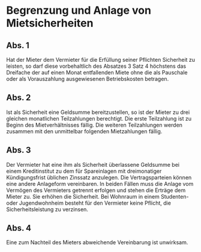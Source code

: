 # Begrenzung und Anlage von Mietsicherheiten



## Abs. 1

 Hat der Mieter dem Vermieter für die Erfüllung seiner Pflichten Sicherheit zu leisten, so darf diese vorbehaltlich des Absatzes 3 Satz 4 höchstens das Dreifache der auf einen Monat entfallenden Miete ohne die als Pauschale oder als Vorauszahlung ausgewiesenen Betriebskosten betragen.

## Abs. 2

 Ist als Sicherheit eine Geldsumme bereitzustellen, so ist der Mieter zu drei gleichen monatlichen Teilzahlungen berechtigt. Die erste Teilzahlung ist zu Beginn des Mietverhältnisses fällig. Die weiteren Teilzahlungen werden zusammen mit den unmittelbar folgenden Mietzahlungen fällig.

## Abs. 3

 Der Vermieter hat eine ihm als Sicherheit überlassene Geldsumme bei einem Kreditinstitut zu dem für Spareinlagen mit dreimonatiger Kündigungsfrist üblichen Zinssatz anzulegen. Die Vertragsparteien können eine andere Anlageform vereinbaren. In beiden Fällen muss die Anlage vom Vermögen des Vermieters getrennt erfolgen und stehen die Erträge dem Mieter zu. Sie erhöhen die Sicherheit. Bei Wohnraum in einem Studenten- oder Jugendwohnheim besteht für den Vermieter keine Pflicht, die Sicherheitsleistung zu verzinsen.

## Abs. 4

 Eine zum Nachteil des Mieters abweichende Vereinbarung ist unwirksam. 

